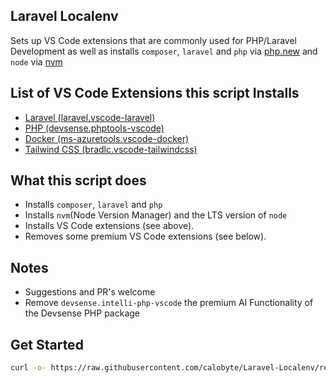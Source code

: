 ## Laravel Localenv
Sets up VS Code extensions that are commonly used for PHP/Laravel Development as well as installs `composer`, `laravel` and `php` via [php.new](https://php.new) and `node` via [nvm](https://github.com/nvm-sh/nvm)

## List of VS Code Extensions this script Installs
- [Laravel (laravel.vscode-laravel)](https://marketplace.visualstudio.com/items?itemName=laravel.vscode-laravel)
- [PHP (devsense.phptools-vscode)](https://marketplace.visualstudio.com/items?itemName=devsense.phptools-vscode)
- [Docker (ms-azuretools.vscode-docker)](https://marketplace.visualstudio.com/items?itemName=ms-azuretools.vscode-docker)
- [Tailwind CSS (bradlc.vscode-tailwindcss)](https://marketplace.visualstudio.com/items?itemName=bradlc.vscode-tailwindcss)

## What this script does
- Installs `composer`, `laravel` and `php`
- Installs `nvm`(Node Version Manager) and the LTS version of `node`
- Installs VS Code extensions (see above).
- Removes some premium VS Code extensions (see below).

## Notes
- Suggestions and PR's welcome
- Remove `devsense.intelli-php-vscode` the premium AI Functionality of the Devsense PHP package

## Get Started
```bash
curl -o- https://raw.githubusercontent.com/calobyte/Laravel-Localenv/refs/heads/main/run.sh | bash
```